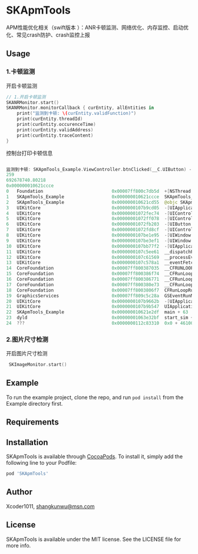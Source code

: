 # SKApmTools

APM性能优化相关（swift版本 ）：ANR卡顿监测、网络优化、内存监控、启动优化、常见crash防护、crash监控上报

## Usage

### 1.卡顿监测

开启卡顿监测

```swift
// 1.开启卡顿监测
SKANRMonitor.start()
SKANRMonitor.monitorCallback { curEntity, allEntities in
    print("监测到卡顿: \(curEntity.validFunction)")
    print(curEntity.threadId)
    print(curEntity.occurenceTime)
    print(curEntity.validAddress)
    print(curEntity.traceContent)
}
```

控制台打印卡顿信息

```swift

监测到卡顿: SKApmTools_Example.ViewController.btnClicked(__C.UIButton) -> ()
259
692678740.80218
0x000000010621ccce
0   Foundation                          0x00007ff800c7db5d  +[NSThread sleepForTimeInterval:] + 163 
1   SKApmTools_Example                  0x000000010621ccce  SKApmTools_Example.ViewController.btnClicked(__C.UIButton) -> () + 654 
2   SKApmTools_Example                  0x000000010621cd55  @objc SKApmTools_Example.ViewController.btnClicked(__C.UIButton) -> () + 53 
3   UIKitCore                           0x0000000107b9cd05  -[UIApplication sendAction:to:from:forEvent:] + 95 
4   UIKitCore                           0x00000001072fec74  -[UIControl sendAction:to:forEvent:] + 110 
5   UIKitCore                           0x00000001072ff078  -[UIControl _sendActionsForEvents:withEvent:] + 345 
6   UIKitCore                           0x00000001072fb203  -[UIButton _sendActionsForEvents:withEvent:] + 148 
7   UIKitCore                           0x00000001072fd8cf  -[UIControl touchesEnded:withEvent:] + 485 
8   UIKitCore                           0x0000000107be1e95  -[UIWindow _sendTouchesForEvent:] + 1292 
9   UIKitCore                           0x0000000107be3ef1  -[UIWindow sendEvent:] + 5304 
10  UIKitCore                           0x0000000107bb77f2  -[UIApplication sendEvent:] + 898 
11  UIKitCore                           0x0000000107c5ee61  __dispatchPreprocessedEventFromEventQueue + 9381 
12  UIKitCore                           0x0000000107c61569  __processEventQueue + 8334 
13  UIKitCore                           0x0000000107c578a1  __eventFetcherSourceCallback + 272 
14  CoreFoundation                      0x00007ff800387035  __CFRUNLOOP_IS_CALLING_OUT_TO_A_SOURCE0_PERFORM_FUNCTION__ + 17 
15  CoreFoundation                      0x00007ff800386f74  __CFRunLoopDoSource0 + 157 
16  CoreFoundation                      0x00007ff800386771  __CFRunLoopDoSources0 + 212 
17  CoreFoundation                      0x00007ff800380e73  __CFRunLoopRun + 927 
18  CoreFoundation                      0x00007ff8003806f7  CFRunLoopRunSpecific + 560 
19  GraphicsServices                    0x00007ff809c5c28a  GSEventRunModal + 139 
20  UIKitCore                           0x0000000107b9662b  -[UIApplication _run] + 994 
21  UIKitCore                           0x0000000107b9b547  UIApplicationMain + 123 
22  SKApmTools_Example                  0x000000010621e2df  main + 63 
23  dyld                                0x00000001063e32bf  start_sim + 10 
24  ???                                 0x0000000112c83310  0x0 + 4610077456 
```

### 2.图片尺寸检测

开启图片尺寸检测

```swift
 SKImageMonitor.start()
```

## Example

To run the example project, clone the repo, and run `pod install` from the Example directory first.

## Requirements

## Installation

SKApmTools is available through [CocoaPods](https://cocoapods.org). To install
it, simply add the following line to your Podfile:

```ruby
pod 'SKApmTools'
```

## Author

Xcoder1011, shangkunwu@msn.com

## License

SKApmTools is available under the MIT license. See the LICENSE file for more info.
